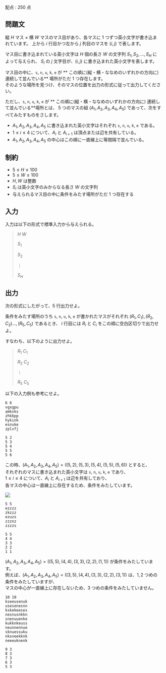 配点 : $250$ 点

## 問題文

縦 $H$ マス $\times$ 横 $W$ マスのマス目があり、各マスに $1$ つずつ英小文字が書き込まれています。
上から $i$ 行目かつ左から $j$ 列目のマスを $(i,j)$ で表します。

マス目に書き込まれている英小文字は $H$ 個の長さ $W$ の文字列 $S_1,S_2,\ldots, S_H$ によって与えられ、
$S_i$ の $j$ 文字目が、$(i, j)$ に書き込まれた英小文字を表します。

マス目の中に、`s`, `n`, `u`, `k`, `e` が
** この順に(縦・横・ななめのいずれかの方向に) 連続して並んでいる**
場所がただ $1$ つ存在します。<br>
そのような場所を見つけ、そのマスの位置を出力の形式に従って出力してください。

ただし、`s`, `n`, `u`, `k`, `e` が
** この順に(縦・横・ななめのいずれかの方向に) 連続して並んでいる**場所とは、
$5$ つのマスの組 $(A_1,A_2,A_3,A_4,A_5)$ であって、次をすべてみたすものをさします。

- $A_1,A_2,A_3,A_4,A_5$ に書き込まれた英小文字はそれぞれ `s`, `n`, `u`, `k`, `e` である。
- $1\leq i\leq 4$ について、$A_i$ と $A_{i+1}$ は頂点または辺を共有している。
- $A_1,A_2,A_3,A_4,A_5$ の中心はこの順に一直線上に等間隔で並んでいる。

## 制約

- $5\leq H\leq 100$
- $5\leq W\leq 100$
- $H,W$ は整数
- $S_i$ は英小文字のみからなる長さ $W$ の文字列
- 与えられるマス目の中に条件をみたす場所がただ $1$ つ存在する

## 入力

入力は以下の形式で標準入力から与えられる。

> $H$ $W$
> 
> $S_1$
> 
> $S_2$
> 
> $\vdots$
> 
> $S_H$

## 出力

次の形式にしたがって、$5$ 行出力せよ。  

条件をみたす場所のうち `s`, `n`, `u`, `k`, `e` が書かれたマスがそれぞれ $(R_1,C_1), (R_2,C_2)\ldots,(R_5,C_5)$ であるとき、
$i$ 行目には $R_i$ と $C_i$ をこの順に空白区切りで出力せよ。

すなわち、以下のように出力せよ。

> $R_1$ $C_1$
> 
> $R_2$ $C_2$
> 
> $\vdots$
> 
> $R_5$ $C_5$

以下の入力例も参考にせよ。

```input1
6 6
vgxgpu
amkxks
zhkbpp
hykink
esnuke
zplvfj
```

```output1
5 2
5 3
5 4
5 5
5 6
```

この時、$(A_1,A_2,A_3,A_4,A_5)=((5,2),(5,3),(5,4),(5,5),(5,6))$ とすると、<br>
それぞれのマスに書き込まれた英小文字は `s`, `n`, `u`, `k`, `e` であり、<br>
$1\leq i\leq 4$ について、$A_i$ と $A_{i+1}$ は辺を共有しており、<br>
各マスの中心は一直線上に存在するため、条件をみたしています。

![](https://img.atcoder.jp/abc302/f0a6b1007df7fb00caa27a5f82a3afb1.png)

```input2
5 5
ezzzz
zkzzz
ezuzs
zzznz
zzzzs
```

```output2
5 5
4 4
3 3
2 2
1 1
```

$(A_1,A_2,A_3,A_4,A_5)=((5,5),(4,4),(3,3),(2,2),(1,1))$ が条件をみたしています。<br>
例えば、$(A_1,A_2,A_3,A_4,A_5)=((3,5),(4,4),(3,3),(2,2),(3,1))$ は、$1,2$ つめの条件をみたしていますが、<br>
マスの中心が一直線上に存在しないため、$3$ つめの条件をみたしていません。

```input3
10 10
kseeusenuk
usesenesnn
kskekeeses
nesnusnkkn
snenuuenke
kukknkeuss
neunnennue
sknuessuku
nksneekknk
neeeuknenk
```

```output3
9 3
8 3
7 3
6 3
5 3
```